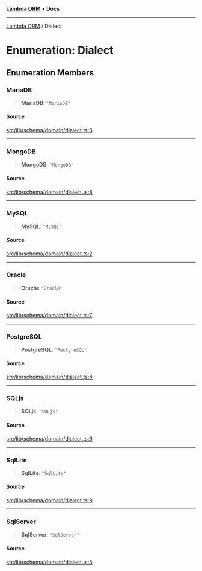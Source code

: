 [**Lambda ORM**](../README.md) • **Docs**

***

[Lambda ORM](../README.md) / Dialect

# Enumeration: Dialect

## Enumeration Members

### MariaDB

> **MariaDB**: `"MariaDB"`

#### Source

[src/lib/schema/domain/dialect.ts:3](https://github.com/lambda-orm/lambdaorm-base/blob/5d74b344f8322b5f4e53698b0a2759c1bc628a31/src/lib/schema/domain/dialect.ts#L3)

***

### MongoDB

> **MongoDB**: `"MongoDB"`

#### Source

[src/lib/schema/domain/dialect.ts:8](https://github.com/lambda-orm/lambdaorm-base/blob/5d74b344f8322b5f4e53698b0a2759c1bc628a31/src/lib/schema/domain/dialect.ts#L8)

***

### MySQL

> **MySQL**: `"MySQL"`

#### Source

[src/lib/schema/domain/dialect.ts:2](https://github.com/lambda-orm/lambdaorm-base/blob/5d74b344f8322b5f4e53698b0a2759c1bc628a31/src/lib/schema/domain/dialect.ts#L2)

***

### Oracle

> **Oracle**: `"Oracle"`

#### Source

[src/lib/schema/domain/dialect.ts:7](https://github.com/lambda-orm/lambdaorm-base/blob/5d74b344f8322b5f4e53698b0a2759c1bc628a31/src/lib/schema/domain/dialect.ts#L7)

***

### PostgreSQL

> **PostgreSQL**: `"PostgreSQL"`

#### Source

[src/lib/schema/domain/dialect.ts:4](https://github.com/lambda-orm/lambdaorm-base/blob/5d74b344f8322b5f4e53698b0a2759c1bc628a31/src/lib/schema/domain/dialect.ts#L4)

***

### SQLjs

> **SQLjs**: `"SQLjs"`

#### Source

[src/lib/schema/domain/dialect.ts:6](https://github.com/lambda-orm/lambdaorm-base/blob/5d74b344f8322b5f4e53698b0a2759c1bc628a31/src/lib/schema/domain/dialect.ts#L6)

***

### SqlLite

> **SqlLite**: `"SqlLite"`

#### Source

[src/lib/schema/domain/dialect.ts:9](https://github.com/lambda-orm/lambdaorm-base/blob/5d74b344f8322b5f4e53698b0a2759c1bc628a31/src/lib/schema/domain/dialect.ts#L9)

***

### SqlServer

> **SqlServer**: `"SqlServer"`

#### Source

[src/lib/schema/domain/dialect.ts:5](https://github.com/lambda-orm/lambdaorm-base/blob/5d74b344f8322b5f4e53698b0a2759c1bc628a31/src/lib/schema/domain/dialect.ts#L5)
